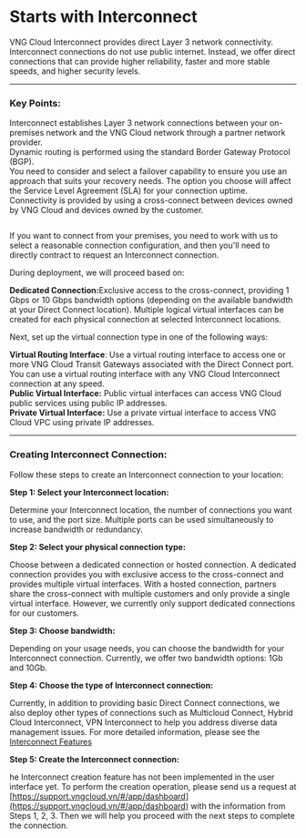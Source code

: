 # Starts with Interconnect

VNG Cloud Interconnect provides direct Layer 3 network connectivity. Interconnect connections do not use public internet. Instead, we offer direct connections that can provide higher reliability, faster and more stable speeds, and higher security levels.

***

### Key Points: <a href="#batdauvoiinterconnect-ychinh" id="batdauvoiinterconnect-ychinh"></a>

Interconnect establishes Layer 3 network connections between your on-premises network and the VNG Cloud network through a partner network provider.\
Dynamic routing is performed using the standard Border Gateway Protocol (BGP).\
You need to consider and select a failover capability to ensure you use an approach that suits your recovery needs. The option you choose will affect the Service Level Agreement (SLA) for your connection uptime.\
Connectivity is provided by using a cross-connect between devices owned by VNG Cloud and devices owned by the customer.

<figure><img src="https://docs.vngcloud.vn/download/attachments/64553619/image2023-9-8_14-30-47.png?version=1&#x26;modificationDate=1694158248000&#x26;api=v2" alt=""><figcaption></figcaption></figure>

If you want to connect from your premises, you need to work with us to select a reasonable connection configuration, and then you'll need to directly contract to request an Interconnect connection.

During deployment, we will proceed based on:

**Dedicated Connection:**&#x45;xclusive access to the cross-connect, providing 1 Gbps or 10 Gbps bandwidth options (depending on the available bandwidth at your Direct Connect location). Multiple logical virtual interfaces can be created for each physical connection at selected Interconnect locations.

Next, set up the virtual connection type in one of the following ways:

**Virtual Routing Interface**: Use a virtual routing interface to access one or more VNG Cloud Transit Gateways associated with the Direct Connect port. You can use a virtual routing interface with any VNG Cloud Interconnect connection at any speed.\
**Public Virtual Interface:** Public virtual interfaces can access VNG Cloud public services using public IP addresses.\
**Private Virtual Interface:** Use a private virtual interface to access VNG Cloud VPC using private IP addresses.

***

### Creating Interconnect Connection: <a href="#batdauvoiinterconnect-taoketnoiinterconnect" id="batdauvoiinterconnect-taoketnoiinterconnect"></a>

Follow these steps to create an Interconnect connection to your location:

**Step 1: Select your Interconnect location:**

Determine your Interconnect location, the number of connections you want to use, and the port size. Multiple ports can be used simultaneously to increase bandwidth or redundancy.

**Step 2: Select your physical connection type:**

Choose between a dedicated connection or hosted connection. A dedicated connection provides you with exclusive access to the cross-connect and provides multiple virtual interfaces. With a hosted connection, partners share the cross-connect with multiple customers and only provide a single virtual interface. However, we currently only support dedicated connections for our customers.

**Step 3: Choose bandwidth:**

Depending on your usage needs, you can choose the bandwidth for your Interconnect connection. Currently, we offer two bandwidth options: 1Gb and 10Gb.

**Step 4: Choose the type of Interconnect connection:**

Currently, in addition to providing basic Direct Connect connections, we also deploy other types of connections such as Multicloud Connect, Hybrid Cloud Interconnect, VPN Interconnect to help you address diverse data management issues. For more detailed information, please see the [Interconnect Features](interconnect-features.md)

**Step 5: Create the Interconnect connection:**

he Interconnect creation feature has not been implemented in the user interface yet. To perform the creation operation, please send us a request at [https://support.vngcloud.vn/#/app/dashboard](https://support.vngcloud.vn/#/app/dashboard) with the information from Steps 1, 2, 3. Then we will help you proceed with the next steps to complete the connection.
